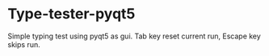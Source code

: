 # Type-tester-pyqt5
Simple typing test using pyqt5 as gui.
Tab key reset current run, Escape key skips run.
